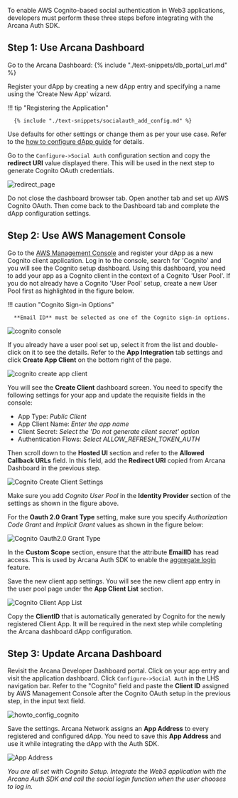 To enable AWS Cognito-based social authentication in Web3 applications, developers must perform these three steps before integrating with the Arcana Auth SDK.

## Step 1: Use Arcana Dashboard

Go to the Arcana Dashboard: {% include "./text-snippets/db_portal_url.md" %}

Register your dApp by creating a new dApp entry and specifying a name using the 'Create New App' wizard. 

!!! tip "Registering the Application"
          
      {% include "./text-snippets/socialauth_add_config.md" %}

Use defaults for other settings or change them as per your use case. Refer to the [how to configure dApp guide]({{page.meta.arcana.root_rel_path}}/howto/config_dapp.md) for details.

Go to the `Configure->Social Auth` configuration section and copy the **redirect URI** value displayed there.   This will be used in the next step to generate Cognito OAuth credentials.

![redirect_page](/img/an_dApp_config_redirect_uri.png)

Do not close the dashboard browser tab. Open another tab and set up AWS Cognito OAuth. Then come back to the Dashboard tab and complete the dApp configuration settings.

## Step 2: Use AWS Management Console

Go to the [AWS Management Console](https://docs.aws.amazon.com/cognito/latest/developerguide/cognito-user-pools-app-idp-settings.html) and register your dApp as a new Cognito client application. Log in to the console, search for 'Cognito' and you will see the Cognito setup dashboard. Using this dashboard, you need to add your app as a Cognito client in the context of a Cognito 'User Pool'. If you do not already have a Cognito 'User Pool' setup, create a new User Pool first as highlighted in the figure below. 

!!! caution "Cognito Sign-in Options"

      **Email ID** must be selected as one of the Cognito sign-in options. 
      
![cognito console](/img/an_dApp_cognito_dev_console.png) 

If you already have a user pool set up, select it from the list and double-click on it to see the details. Refer to the **App Integration** tab settings and click **Create App Client** on the bottom right of the page.

![cognito create app client](/img/an_dApp_cognito_create_app_client.png) 

You will see the **Create Client** dashboard screen. You need to specify the following settings for your app and update the requisite fields in the console:

* App Type: *Public Client*
* App Client Name: *Enter the app name*
* Client Secret: *Select the 'Do not generate client secret' option*
* Authentication Flows: *Select ALLOW_REFRESH_TOKEN_AUTH*

Then scroll down to the **Hosted UI** section and refer to the **Allowed Callback URLs** field. In this field, add the **Redirect URI** copied from Arcana Dashboard in the previous step.

![Cognito Create Client Settings](/img/an_dApp_cognito_app_client_settings.png)

Make sure you add *Cognito User Pool* in the **Identity Provider** section of the settings as shown in the figure above. 

For the **Oauth 2.0 Grant Type** setting, make sure you specify *Authorization Code Grant* and *Implicit Grant* values as shown in the figure below:

![Cognito Oauth2.0 Grant Type](/img/an_dApp_cognito_app_client_oauth2_grant.png)

In the **Custom Scope** section, ensure that the attribute **EmailID** has read access. This is used by Arcana Auth SDK to enable the [aggregate login]({{page.meta.arcana.root_rel_path}}/concepts/authtype/aggregatelogin.md) feature.

Save the new client app settings.  You will see the new client app entry in the user pool page under the **App Client List** section. 

![Cognito Client App List](/img/an_dApp_cognito_app_client_list.png)

Copy the **ClientID** that is automatically generated by Cognito for the newly registered Client App. It will be required in the next step while completing the Arcana dashboard dApp configuration.

## Step 3: Update Arcana Dashboard

Revisit the Arcana Developer Dashboard portal. Click on your app entry and visit the application dashboard. Click `Configure->Social Auth` in the LHS navigation bar. Refer to the "Cognito" field and paste the **Client ID** assigned by AWS Management Console after the Cognito OAuth setup in the previous step, in the input text field. 

![howto_config_cognito](/img/an_dApp_cognito_config.png)

Save the settings. Arcana Network assigns an **App Address** to every registered and configured dApp. You need to save this **App Address** and use it while integrating the dApp with the Auth SDK.

![App Address](/img/an_db_app_address.png)

*You are all set with Cognito Setup. Integrate the Web3 application with the Arcana Auth SDK and call the social login function when the user chooses to log in.*